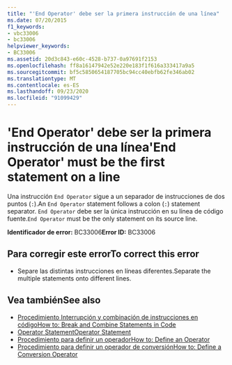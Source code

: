```yaml
---
title: "'End Operator' debe ser la primera instrucción de una línea"
ms.date: 07/20/2015
f1_keywords:
- vbc33006
- bc33006
helpviewer_keywords:
- BC33006
ms.assetid: 20d3c843-e60c-4528-b737-0a97691f2153
ms.openlocfilehash: ff8a16147942e52e220e183f1f616a333417a9a5
ms.sourcegitcommit: bf5c5850654187705bc94cc40ebfb62fe346ab02
ms.translationtype: MT
ms.contentlocale: es-ES
ms.lasthandoff: 09/23/2020
ms.locfileid: "91099429"
---
```

# <a name="end-operator-must-be-the-first-statement-on-a-line"></a><span data-ttu-id="9b296-102">'End Operator' debe ser la primera instrucción de una línea</span><span class="sxs-lookup"><span data-stu-id="9b296-102">'End Operator' must be the first statement on a line</span></span>

<span data-ttu-id="9b296-103">Una instrucción `End Operator` sigue a un separador de instrucciones de dos puntos (`:`).</span><span class="sxs-lookup"><span data-stu-id="9b296-103">An `End Operator` statement follows a colon (`:`) statement separator.</span></span> <span data-ttu-id="9b296-104">`End Operator` debe ser la única instrucción en su línea de código fuente.</span><span class="sxs-lookup"><span data-stu-id="9b296-104">`End Operator` must be the only statement on its source line.</span></span>  
  
 <span data-ttu-id="9b296-105">**Identificador de error:** BC33006</span><span class="sxs-lookup"><span data-stu-id="9b296-105">**Error ID:** BC33006</span></span>  
  
## <a name="to-correct-this-error"></a><span data-ttu-id="9b296-106">Para corregir este error</span><span class="sxs-lookup"><span data-stu-id="9b296-106">To correct this error</span></span>  
  
- <span data-ttu-id="9b296-107">Separe las distintas instrucciones en líneas diferentes.</span><span class="sxs-lookup"><span data-stu-id="9b296-107">Separate the multiple statements onto different lines.</span></span>  
  
## <a name="see-also"></a><span data-ttu-id="9b296-108">Vea también</span><span class="sxs-lookup"><span data-stu-id="9b296-108">See also</span></span>

- [<span data-ttu-id="9b296-109">Procedimiento Interrupción y combinación de instrucciones en código</span><span class="sxs-lookup"><span data-stu-id="9b296-109">How to: Break and Combine Statements in Code</span></span>](../programming-guide/program-structure/how-to-break-and-combine-statements-in-code.md)
- [<span data-ttu-id="9b296-110">Operator Statement</span><span class="sxs-lookup"><span data-stu-id="9b296-110">Operator Statement</span></span>](../language-reference/statements/operator-statement.md)
- [<span data-ttu-id="9b296-111">Procedimiento para definir un operador</span><span class="sxs-lookup"><span data-stu-id="9b296-111">How to: Define an Operator</span></span>](../programming-guide/language-features/procedures/how-to-define-an-operator.md)
- [<span data-ttu-id="9b296-112">Procedimiento para definir un operador de conversión</span><span class="sxs-lookup"><span data-stu-id="9b296-112">How to: Define a Conversion Operator</span></span>](../programming-guide/language-features/procedures/how-to-define-a-conversion-operator.md)

